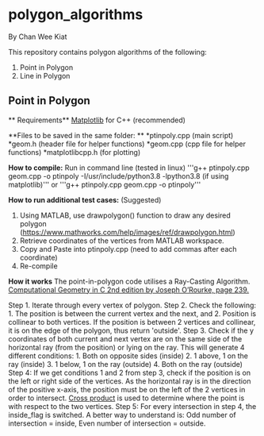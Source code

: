 # polygon_algorithms
By Chan Wee Kiat

This repository contains polygon algorithms of the following:

1. Point in Polygon
2. Line in Polygon

## Point in Polygon 

** Requirements**
[Matplotlib](https://github.com/lava/matplotlib-cpp) for C++ (recommended)

**Files to be saved in the same folder: **
*ptinpoly.cpp (main script)
*geom.h (header file for helper functions)
*geom.cpp (cpp file for helper functions)
*matplotlibcpp.h (for plotting)

**How to compile:**
Run in command line (tested in linux)
'''g++ ptinpoly.cpp geom.cpp -o ptinpoly -I/usr/include/python3.8 -lpython3.8 (if using matplotlib)'''
or 
'''g++ ptinpoly.cpp geom.cpp -o ptinpoly'''

**How to run additional test cases:** (Suggested)
1. Using MATLAB, use drawpolygon() function to draw any desired polygon (https://www.mathworks.com/help/images/ref/drawpolygon.html)
2. Retrieve coordinates of the vertices from MATLAB workspace.
3. Copy and Paste into ptinpoly.cpp (need to add commas after each coordinate)
4. Re-compile

**How it works**
The point-in-polygon code utilises a Ray-Casting Algorithm. [Computational Geometry in C 2nd edition by Joseph O’Rourke, page 239.](https://github.com/sarcilav/analisis-numerico/blob/master/doc/Computational%20Geometry%20In%20C%202nd%20ed.%20-%20J.%20O%27Rourke%20(1997)%20WW.pdf)

Step 1. Iterate through every vertex of polygon. 
Step 2. Check the following:
    1. The position is between the current vertex and the next, and 
    2. Position is collinear to both vertices. 
    If the position is between 2 vertices and collinear, it is on the edge of the polygon, thus return 'outside'. 
Step 3. Check if the y coordinates of both current and next vertex are on the same side of the horizontal ray (from the position) or lying on the ray. 
    This will generate 4 different conditions:
    1. Both on opposite sides (inside)
    2. 1 above, 1 on the ray (inside)
    3. 1 below, 1 on the ray (outside)
    4. Both on the ray (outside)
Step 4: If we get conditions 1 and 2 from step 3, check if the position is on the left or right side of the vertices. As the horizontal ray is in the direction of the positive x-axis, the position must be on the left of the 2 vertices in order to intersect. [Cross product](https://www.geeksforgeeks.org/direction-point-line-segment/) is used to determine where the point is with respect to the two vertices. 
Step 5: For every intersection in step 4, the inside_flag is switched. A better way to understand is: Odd number of intersection = inside, Even number of intersection = outside.








